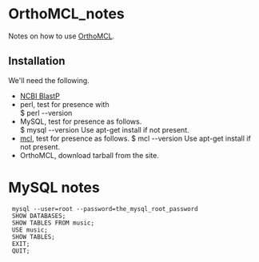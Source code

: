 # OrthoMCL_notes

Notes on how to use [OrthoMCL](http://orthomcl.org/orthomcl/).


## Installation

We'll need the following.

* [NCBI BlastP](https://blast.ncbi.nlm.nih.gov/Blast.cgi?CMD=Web&PAGE_TYPE=BlastDocs&DOC_TYPE=Download)
* perl, test for presence with    
    $ perl --version
* MySQL, test for presence as follows.    
    $ mysql --version
Use apt-get install if not present.    
* [mcl](https://www.micans.org/mcl/index.html), test for presence as follows.
    $ mcl --version
Use apt-get install if not present.
* OrthoMCL, download tarball from the site.


# MySQL notes

     mysql --user=root --password=the_mysql_root_password
     SHOW DATABASES;
     SHOW TABLES FROM music;
     USE music;
     SHOW TABLES;
     EXIT;
     QUIT;



